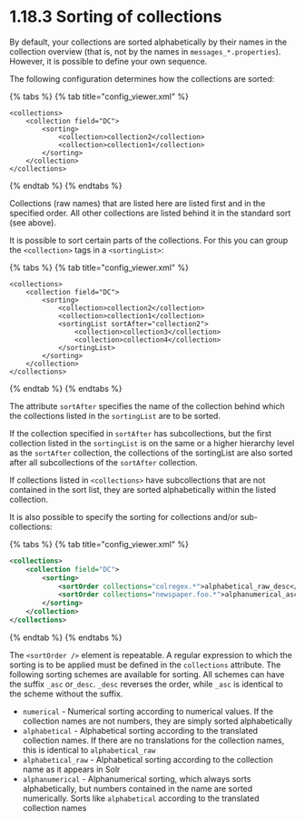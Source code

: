 # 1.18.3 Sorting of collections

By default, your collections are sorted alphabetically by their names in the collection overview (that is, not by the names in `messages_*.properties`). However, it is possible to define your own sequence.&#x20;

The following configuration determines how the collections are sorted:

{% tabs %}
{% tab title="config_viewer.xml" %}
```markup
<collections>
    <collection field="DC">
        <sorting>
            <collection>collection2</collection>
            <collection>collection1</collection>
        </sorting>
    </collection>
</collections>
```
{% endtab %}
{% endtabs %}

Collections (raw names) that are listed here are listed first and in the specified order. All other collections are listed behind it in the standard sort (see above).&#x20;

It is possible to sort certain parts of the collections. For this you can group the `<collection>` tags in a `<sortingList>`:

{% tabs %}
{% tab title="config_viewer.xml" %}
```markup
<collections>
    <collection field="DC">
        <sorting>
            <collection>collection2</collection>
            <collection>collection1</collection>
            <sortingList sortAfter="collection2">
                <collection>collection3</collection>
                <collection>collection4</collection>
            </sortingList>
        </sorting>
    </collection>
</collections>
```
{% endtab %}
{% endtabs %}

The attribute `sortAfter` specifies the name of the collection behind which the collections listed in the `sortingList` are to be sorted.&#x20;

If the collection specified in `sortAfter` has subcollections, but the first collection listed in the `sortingList` is on the same or a higher hierarchy level as the `sortAfter` collection, the collections of the sortingList are also sorted after all subcollections of the `sortAfter` collection.

If collections listed in `<collections>` have subcollections that are not contained in the sort list, they are sorted alphabetically within the listed collection.

It is also possible to specify the sorting for collections and/or sub-collections:

{% tabs %}
{% tab title="config_viewer.xml" %}
```xml
<collections>
    <collection field="DC">
        <sorting>
            <sortOrder collections="colregex.*">alphabetical_raw_desc</sortOrder>
            <sortOrder collections="newspaper.foo.*">alphanumerical_asc</sortOrder>
        </sorting>
    </collection>
</collections>
```
{% endtab %}
{% endtabs %}

The `<sortOrder />` element is repeatable. A regular expression to which the sorting is to be applied must be defined in the `collections` attribute. The following sorting schemes are available for sorting. All schemes can have the suffix `_asc` or`_desc`. `_desc` reverses the order, while `_asc` is identical to the scheme without the suffix.

* `numerical` - Numerical sorting according to numerical values. If the collection names are not numbers, they are simply sorted alphabetically
* `alphabetical` - Alphabetical sorting according to the translated collection names. If there are no translations for the collection names, this is identical to `alphabetical_raw`
* `alphabetical_raw` - Alphabetical sorting according to the collection name as it appears in Solr
* `alphanumerical` - Alphanumerical sorting, which always sorts alphabetically, but numbers contained in the name are sorted numerically. Sorts like `alphabetical` according to the translated collection names
